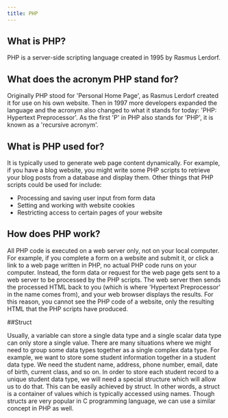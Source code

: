 ```yaml
---
title: PHP
---
```


## What is PHP?

PHP is a server-side scripting language created in 1995 by Rasmus Lerdorf.

## What does the acronym PHP stand for?

Originally PHP stood for 'Personal Home Page', as Rasmus Lerdorf created it for use on his own website. Then in 1997 more developers expanded the language and the acronym also changed to what it stands for today: 'PHP: Hypertext Preprocessor'. As the first 'P' in PHP also stands for 'PHP', it is known as a 'recursive acronym'.

## What is PHP used for?

It is typically used to generate web page content dynamically. For example, if you have a blog website, you might write some PHP scripts to retrieve your blog posts from a database and display them. Other things that PHP scripts could be used for include:

* Processing and saving user input from form data
* Setting and working with website cookies
* Restricting access to certain pages of your website

## How does PHP work?

All PHP code is executed on a web server only, not on your local computer. For example, if you complete a form on a website and submit it, or click a link to a web page written in PHP, no actual PHP code runs on your computer. Instead, the form data or request for the web page gets sent to a web server to be processed by the PHP scripts. The web server then sends the processed HTML back to you (which is where 'Hypertext Preprocessor' in the name comes from), and your web browser displays the results. For this reason, you cannot see the PHP code of a website, only the resulting HTML that the PHP scripts have produced.

##Struct

Usually, a variable can store a single data type and a single scalar data type can only store a single value.
There are many situations where we might need to group some data types together as a single complex
data type. For example, we want to store some student information together in a student data type. We
need the student name, address, phone number, email, date of birth, current class, and so on. In order to
store each student record to a unique student data type, we will need a special structure which will allow
us to do that. This can be easily achieved by struct. In other words, a struct is a container of values which
is typically accessed using names. Though structs are very popular in C programming language, we can
use a similar concept in PHP as well.
